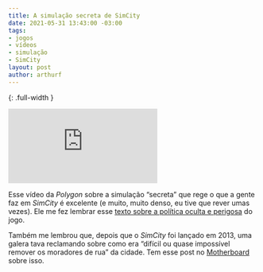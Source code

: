 ```yaml
---
title: A simulação secreta de SimCity
date: 2021-05-31 13:43:00 -03:00
tags:
- jogos
- vídeos
- simulação
- SimCity
layout: post
author: arthurf
---
```


{: .full-width }

<iframe class="full-width" src="https://www.youtube-nocookie.com/embed/_51_YJQpeg0" title="Reprodutor de vídeos do YouTube" frameborder="0" allow="accelerometer; autoplay; clipboard-write; encrypted-media; gyroscope; picture-in-picture" allowfullscreen></iframe>

Esse vídeo da _Polygon_ sobre a simulação “secreta” que rege o que a gente faz em _SimCity_ é excelente (e muito, muito denso, eu tive que rever umas vezes). Ele me fez lembrar esse [texto sobre a política oculta e perigosa](https://logicmag.io/06-model-metropolis/) do jogo.

Também me lembrou que, depois que o _SimCity_ foi lançado em 2013, uma galera tava reclamando sobre como era “difícil ou quase impossível remover os moradores de rua” da cidade. Tem esse post no [Motherboard](https://www.vice.com/en/article/qkvnvm/is-simcity-homelessness-a-bug-or-a-feature) sobre isso.
